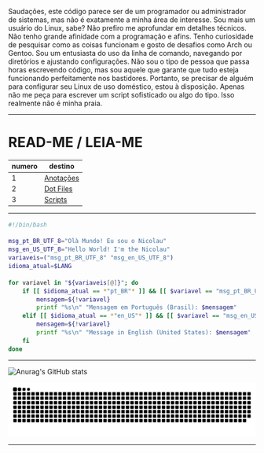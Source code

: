 Saudações, este código parece ser de um programador ou administrador de sistemas, mas não é exatamente a minha área de interesse. Sou mais um usuário do Linux, sabe? Não prefiro me aprofundar em detalhes técnicos. Não tenho grande afinidade com a programação e afins. Tenho curiosidade de pesquisar como as coisas funcionam e gosto de desafios como Arch ou Gentoo. Sou um entusiasta do uso da linha de comando, navegando por diretórios e ajustando configurações. Não sou o tipo de pessoa que passa horas escrevendo código, mas sou aquele que garante que tudo esteja funcionando perfeitamente nos bastidores. Portanto, se precisar de alguém para configurar seu Linux de uso doméstico, estou à disposição. Apenas não me peça para escrever um script sofisticado ou algo do tipo. Isso realmente não é minha praia.

---

# **READ-ME / LEIA-ME**

| numero | destino|
|---|---|
| 1 | [ Anotações ](https://github.com/kolyasik-inc/nicolau-anotacoes) |
| 2 | [ Dot Files](https://github.com/kolyasik-inc/nicolau-dotfiles) |
| 3 | [ Scripts ](https://github.com/kolyasik-inc/nicolau-scripts) |


---

```bash
#!/bin/bash

msg_pt_BR_UTF_8="Olà Mundo! Eu sou o Nicolau"
msg_en_US_UTF_8="Hello World! I'm the Nicolau"
variaveis=("msg_pt_BR_UTF_8" "msg_en_US_UTF_8")
idioma_atual=$LANG

for variavel in "${variaveis[@]}"; do
    if [[ $idioma_atual == *"pt_BR"* ]] && [[ $variavel == "msg_pt_BR_UTF_8" ]]; then
        mensagem=${!variavel}
        printf "%s\n" "Mensagem em Português (Brasil): $mensagem"
    elif [[ $idioma_atual == *"en_US"* ]] && [[ $variavel == "msg_en_US_UTF_8" ]]; then
        mensagem=${!variavel}
        printf "%s\n" "Message in English (United States): $mensagem"
    fi
done
```

---

![Anurag's GitHub stats](https://github-readme-stats.vercel.app/api?username=kolyasik-inc&show_icons=true&theme=transparent&show=reviews,discussions_started,discussions_answered,prs_merged,prs_merged_percentage)
 
<picture>
  <source
    media="(prefers-color-scheme: dark)"
    srcset="https://raw.githubusercontent.com/platane/snk/output/github-contribution-grid-snake-dark.svg"
  />
  <source
    media="(prefers-color-scheme: light)"
    srcset="https://raw.githubusercontent.com/platane/snk/output/github-contribution-grid-snake.svg"
  />
  <img
    alt="github contribution grid snake animation"
    src="https://raw.githubusercontent.com/platane/snk/output/github-contribution-grid-snake.svg"
  />
</picture>

<!--
<div>
  <a href="https://www.youtube.com/channel/UCEzUJF1OH0n6dnPIXe5hpCg" target="_blank"><img src="https://img.shields.io/badge/YouTube-FF0000?style=for-the-badge&logo=youtube&logoColor=white" target="_blank"></a>
  <a href="https://instagram.com/nicolaslopes.inc" target="_blank"><img src="https://img.shields.io/badge/-Instagram-%23E4405F?style=for-the-badge&logo=instagram&logoColor=white" target="_blank"></a>
 	<a href="https://www.twitch.tv/oryvny" target="_blank"><img src="https://img.shields.io/badge/Twitch-9146FF?style=for-the-badge&logo=twitch&logoColor=white" target="_blank"></a>
  <a href="https://www.linkedin.com/in/" target="_blank"><img src="https://img.shields.io/badge/-LinkedIn-%230077B5?style=for-the-badge&logo=linkedin&logoColor=white" target="_blank"></a> 
  </div> 
 -->

---

